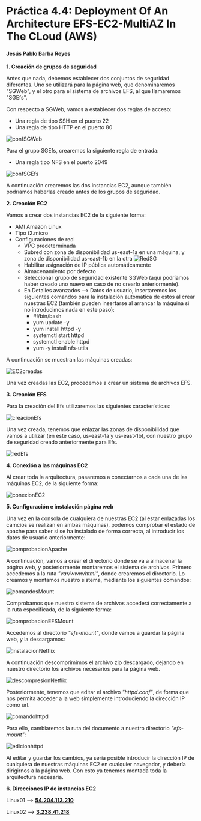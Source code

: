 # Práctica 4.4: Deployment Of An Architecture EFS-EC2-MultiAZ In The CLoud (AWS)

#### Jesús Pablo Barba Reyes

**1. Creación de grupos de seguridad**

Antes que nada, debemos establecer dos conjuntos de seguridad diferentes. Uno se utilizará para la página web, que denominaremos "SGWeb", y el otro para el sistema de archivos EFS, al que llamaremos "SGEfs".

Con respecto a SGWeb, vamos a establecer dos reglas de acceso:

- Una regla de tipo SSH en el puerto 22
- Una regla de tipo HTTP en el puerto 80

![confSGWeb](img/1-SGWeb.png)

Para el grupo SGEfs, crearemos la siguiente regla de entrada:
- Una regla tipo NFS en el puerto 2049

![confSGEfs](img/2-SGEfs.png)

A continuación crearemos las dos instancias EC2, aunque también podríamos haberlas creado antes de los grupos de seguridad.

**2. Creación EC2**

Vamos a crear dos instancias EC2 de la siguiente forma:
- AMI Amazon Linux
- Tipo t2.micro
- Configuraciones de red
  - VPC predeterminada
  - Subred con zona de disponibilidad us-east-1a en una máquina, y zona de disponibilidad us-east-1b en la otra
  ![RedSG](img/3-RedEC2.png)
  - Habilitar asignación de IP pública automáticamente
  - Almacenamiento por defecto
  - Seleccionar grupo de seguridad existente SGWeb (aquí podríamos haber creado uno nuevo en caso de no crearlo anteriormente).
  - En Detalles avanzados --> Datos de usuario, insertaremos los siguientes comandos para la instalación automática de estos al crear nuestras EC2 (también pueden insertarse al arrancar la máquina si no introducimos nada en este paso):
    - #!/bin/bash
    - yum update -y
    - yum install httpd -y
    - systemctl start httpd
    - systemctl enable httpd
    - yum -y install nfs-utils

A continuación se muestran las máquinas creadas:

![EC2creadas](img/4-Instancias_creadas.png)

Una vez creadas las EC2, procedemos a crear un sistema de archivos EFS.

**3. Creación EFS**

Para la creación del Efs utilizaremos las siguientes características:

![creacionEfs](img/5-Creacion_EFS.png)

Una vez creada, tenemos que enlazar las zonas de disponibilidad que vamos a utilizar (en este caso, us-east-1a y us-east-1b), con nuestro grupo de seguridad creado anteriormente para Efs.

![redEfs](img/6-RedEFS.png)

**4. Conexión a las máquinas EC2**

Al crear toda la arquitectura, pasaremos a conectarnos a cada una de las máquinas EC2, de la siguiente forma:

![conexionEC2](img/7-ConexionEC2.png)

**5. Configuración e instalación página web**

Una vez en la consola de cualquiera de nuestras EC2 (al estar enlazadas los camcios se realizan en ambas máquinas), podemos comprobar el estado de apache para saber si se ha instalado de forma correcta, al introducir los datos de usuario anteriormente:

![comprobacionApache](img/8-ComprobacionApacheLinux02.png)

A continuación, vamos a crear el directorio donde se va a almacenar la página web, y posteriormente montaremos el sistema de archivos. Primero accedemos a la ruta *"var/www/html"*, donde crearemos el directorio. Lo creamos y montamos nuestro sistema, mediante los siguientes comandos:

![comandosMount](img/9-ComandosLinux02.png)

Comprobamos que nuestro sistema de archivos accederá correctamente a la ruta especificada, de la siguiente forma:

![comprobacionEFSMount](img/10-ComprobacionEFSMountLinux02.png)

Accedemos al directorio *"efs-mount"*, donde vamos a guardar la página web, y la descargamos:

![instalacionNetflix](img/11-NetflixLinux02.png)

A continuación descomprimimos el archivo zip descargado, dejando en nuestro directorio los archivos necesarios para la página web.

![descompresionNetflix](img/12-Comprobacion_DescompresionLinux01.png)

Posteriormente, tenemos que editar el archivo *"httpd.conf"*, de forma que nos permita acceder a la web simplemente introduciendo la dirección IP como url.

![comandohttpd](img/13-ComandoEdicionhttpdLinux02.png)

Para ello, cambiaremos la ruta del documento a nuestro directorio *"efs-mount"*:

![edicionhttpd](img/14-EdicionhttpdLinux02.png)

Al editar y guardar los cambios, ya sería posible introducir la dirección IP de cualquiera de nuestras máquinas EC2 en cualquier navegador, y debería dirigirnos a la página web. Con esto ya tenemos montada toda la arquitectura necesaria.

**6. Direcciones IP de instancias EC2**

Linux01 --> **[54.204.113.210](http://54.204.113.210)**

Linux02 --> **[3.238.41.218](http://3.238.41.218)**
